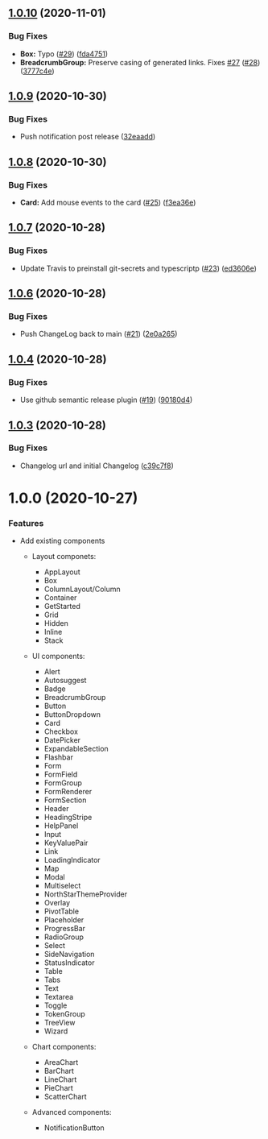 ## [1.0.10](https://github.com/aws/aws-northstar/compare/v1.0.9...v1.0.10) (2020-11-01)


### Bug Fixes

* **Box:** Typo ([#29](https://github.com/aws/aws-northstar/issues/29)) ([fda4751](https://github.com/aws/aws-northstar/commit/fda4751624f36f3a6b1aadfbe42c64fafcfd7c68))
* **BreadcrumbGroup:** Preserve casing of generated links. Fixes [#27](https://github.com/aws/aws-northstar/issues/27) ([#28](https://github.com/aws/aws-northstar/issues/28)) ([3777c4e](https://github.com/aws/aws-northstar/commit/3777c4eeb1e35519f923076dd3a8ea662ecedc32))

## [1.0.9](https://github.com/aws/aws-northstar/compare/v1.0.8...v1.0.9) (2020-10-30)


### Bug Fixes

* Push notification post release ([32eaadd](https://github.com/aws/aws-northstar/commit/32eaaddd13ebe4b72f20d86d2982d1209086dc98))

## [1.0.8](https://github.com/aws/aws-northstar/compare/v1.0.7...v1.0.8) (2020-10-30)


### Bug Fixes

* **Card:** Add mouse events to the card ([#25](https://github.com/aws/aws-northstar/issues/25)) ([f3ea36e](https://github.com/aws/aws-northstar/commit/f3ea36e73cda1b755fba200332e9ac02ad7f2faf))

## [1.0.7](https://github.com/aws/aws-northstar/compare/v1.0.6...v1.0.7) (2020-10-28)


### Bug Fixes

* Update Travis to preinstall git-secrets and typescriptp ([#23](https://github.com/aws/aws-northstar/issues/23)) ([ed3606e](https://github.com/aws/aws-northstar/commit/ed3606e3ed956ddc8c37b3098fc5de823ea91724))

## [1.0.6](https://github.com/aws/aws-northstar/compare/v1.0.5...v1.0.6) (2020-10-28)


### Bug Fixes

* Push ChangeLog back to main ([#21](https://github.com/aws/aws-northstar/issues/21)) ([2e0a265](https://github.com/aws/aws-northstar/commit/2e0a2651e7522caeca2e94ef088ce42420d299f3))

## [1.0.4](https://github.com/aws/aws-northstar/compare/v1.0.3...v1.0.4) (2020-10-28)


### Bug Fixes

* Use github semantic release plugin ([#19](https://github.com/aws/aws-northstar/issues/19)) ([90180d4](https://github.com/aws/aws-northstar/commit/90180d4aef2f61121b6d0be20d5f1a42af3d012b))

## [1.0.3](https://github.com/aws/aws-northstar/compare/v1.0.2...v1.0.3) (2020-10-28)


### Bug Fixes

* Changelog url and initial Changelog ([c39c7f8](https://github.com/aws/aws-northstar/commit/c39c7f8aaec9ffb9f5ba1d10841715a2c8d19822))

# 1.0.0 (2020-10-27)

### Features

* Add existing components

    * Layout componets:
        * AppLayout
        * Box
        * ColumnLayout/Column
        * Container
        * GetStarted
        * Grid
        * Hidden
        * Inline
        * Stack

    * UI components:
        * Alert
        * Autosuggest
        * Badge
        * BreadcrumbGroup
        * Button
        * ButtonDropdown
        * Card
        * Checkbox
        * DatePicker
        * ExpandableSection
        * Flashbar
        * Form
        * FormField
        * FormGroup
        * FormRenderer
        * FormSection
        * Header
        * HeadingStripe
        * HelpPanel
        * Input
        * KeyValuePair
        * Link
        * LoadingIndicator
        * Map
        * Modal
        * Multiselect
        * NorthStarThemeProvider
        * Overlay
        * PivotTable
        * Placeholder
        * ProgressBar
        * RadioGroup
        * Select
        * SideNavigation
        * StatusIndicator
        * Table
        * Tabs
        * Text
        * Textarea
        * Toggle
        * TokenGroup
        * TreeView
        * Wizard

    * Chart components:
        * AreaChart
        * BarChart
        * LineChart
        * PieChart
        * ScatterChart

    * Advanced components:
        * NotificationButton


[//]: <> (The release notes will be generated in the pipeline during build time. This is a placeholder.)
